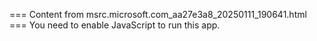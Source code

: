 === Content from msrc.microsoft.com_aa27e3a8_20250111_190641.html ===
You need to enable JavaScript to run this app.
